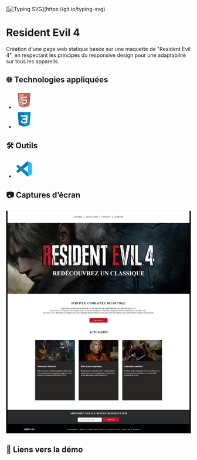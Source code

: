 [![Typing SVG](https://readme-typing-svg.demolab.com/?lines=Bienvenue+!)](https://git.io/typing-svg)

# Resident Evil 4

Création d'une page web statique basée sur une maquette de "Resident Evil 4", en respectant les principes du responsive design pour une adaptabilité sur tous les appareils.

## 🌐 Technologies appliquées

- ![Logo de html](./asset/image/icons8-html-50.png)
- ![Logo de css](./asset/image/icons8-css3-50.png)

## 🛠️ Outils

- ![Logo de VS Code](./asset/image/icons8-code-studio-visuel-2019-50.png)

## 📷 Captures d’écran
![Screenshot](./asset/image/Screenshot.PNG)

## 🔗 Liens vers la démo


